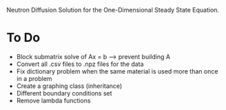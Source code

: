 Neutron Diffusion Solution for the One-Dimensional Steady State Equation.

To Do
============
 - Block submatrix solve of Ax = b --> prevent building A
 - Convert all .csv files to .npz files for the data
 - Fix dictionary problem when the same material is used more than once in a problem
 - Create a graphing class (inheritance)
 - Different boundary conditions set
 - Remove lambda functions

